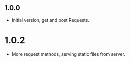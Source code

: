 ## 1.0.0

- Initial version, get and post Requests.

# 1.0.2

- More request methods, serving static files from server.